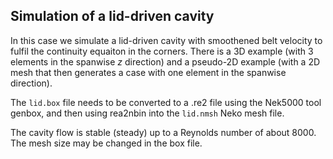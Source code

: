 ## Simulation of a lid-driven cavity
In this case we simulate a lid-driven cavity with smoothened belt velocity to fulfil the continuity equaiton in the corners. There is a 3D example (with 3 elements in the spanwise $z$ direction) and a pseudo-2D example (with a 2D mesh that then generates a case with one element in the spanwise direction).

The `lid.box` file needs to be converted to a .re2 file using the Nek5000 tool genbox, and then using rea2nbin into the `lid.nmsh` Neko mesh file.

The cavity flow is stable (steady) up to a Reynolds number of about 8000. The mesh size may be changed in the box file.

